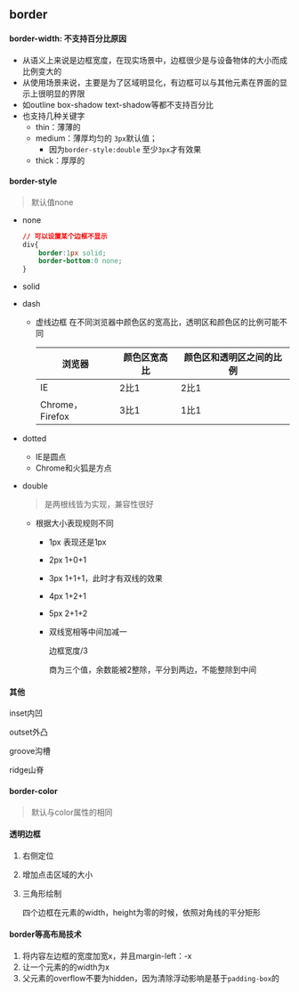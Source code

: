 ## border

#### border-width: 不支持百分比原因

- 从语义上来说是边框宽度，在现实场景中，边框很少是与设备物体的大小而成比例变大的
- 从使用场景来说，主要是为了区域明显化，有边框可以与其他元素在界面的显示上很明显的界限
- 如outline box-shadow text-shadow等都不支持百分比
- 也支持几种关键字
  - thin：薄薄的
  - medium：薄厚均匀的 `3px`默认值；
    - 因为`border-style:double` 至少`3px`才有效果
  - thick：厚厚的

#### border-style

> 默认值none

- none

  ```css
  // 可以设置某个边框不显示
  div{
      border:1px solid;
      border-bottom:0 none;
  }
  ```

- solid

- dash

  - 虚线边框 在不同浏览器中颜色区的宽高比，透明区和颜色区的比例可能不同

    | 浏览器          | 颜色区宽高比 | 颜色区和透明区之间的比例 |
    | --------------- | ------------ | ------------------------ |
    | IE              | 2比1         | 2比1                     |
    | Chrome，Firefox | 3比1         | 1比1                     |

- dotted

  - IE是圆点
  - Chrome和火狐是方点

- double

  > 是两根线皆为实现，兼容性很好

  - 根据大小表现规则不同

    - 1px  表现还是1px

    - 2px 1+0+1

    - 3px 1+1+1，此时才有双线的效果

    - 4px 1+2+1

    - 5px 2+1+2

    - 双线宽相等中间加减一

      边框宽度/3

      商为三个值，余数能被2整除，平分到两边，不能整除到中间

#### 其他

inset内凹

outset外凸

groove沟槽

ridge山脊

#### border-color

> 默认与color属性的相同

#### 透明边框

1. 右侧定位

2. 增加点击区域的大小

3. 三角形绘制

   四个边框在元素的width，height为零的时候，依照对角线的平分矩形

#### border等高布局技术

1. 将内容左边框的宽度加宽x，并且margin-left：-x
2. 让一个元素的的width为x
3. 父元素的overflow不要为hidden，因为清除浮动影响是基于`padding-box`的